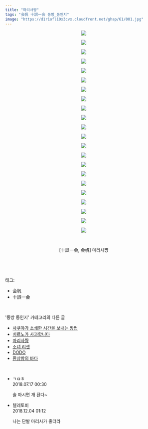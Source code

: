 ```yaml
---
title: "마리사쨩"
tags: "会帆 十誤一会 동방_동인지"
image: "https://d1r1ofl10x3cvx.cloudfront.net/ghap/61/001.jpg"
---
```

<div class="article">
<p style="text-align: center; clear: none; float: none;"><img src="{{ site.imgserver7 }}/ghap/61/001.jpg"/></p>
<p style="text-align: center; clear: none; float: none;"><img src="{{ site.imgserver7 }}/ghap/61/002.jpg"/></p>
<p style="text-align: center; clear: none; float: none;"><img src="{{ site.imgserver7 }}/ghap/61/003.jpg"/></p>
<p style="text-align: center; clear: none; float: none;"><img src="{{ site.imgserver7 }}/ghap/61/004.jpg"/></p>
<p style="text-align: center; clear: none; float: none;"><img src="{{ site.imgserver7 }}/ghap/61/005.jpg"/></p>
<p style="text-align: center; clear: none; float: none;"><img src="{{ site.imgserver7 }}/ghap/61/006.jpg"/></p>
<p style="text-align: center; clear: none; float: none;"><img src="{{ site.imgserver7 }}/ghap/61/007.jpg"/></p>
<p style="text-align: center; clear: none; float: none;"><img src="{{ site.imgserver7 }}/ghap/61/008.jpg"/></p>
<p style="text-align: center; clear: none; float: none;"><img src="{{ site.imgserver7 }}/ghap/61/009.jpg"/></p>
<p style="text-align: center; clear: none; float: none;"><img src="{{ site.imgserver7 }}/ghap/61/010.jpg"/></p>
<p style="text-align: center; clear: none; float: none;"><img src="{{ site.imgserver7 }}/ghap/61/011.jpg"/></p>
<p style="text-align: center; clear: none; float: none;"><img src="{{ site.imgserver7 }}/ghap/61/012.jpg"/></p>
<p style="text-align: center; clear: none; float: none;"><img src="{{ site.imgserver7 }}/ghap/61/013.jpg"/></p>
<p style="text-align: center; clear: none; float: none;"><img src="{{ site.imgserver7 }}/ghap/61/014.jpg"/></p>
<p style="text-align: center; clear: none; float: none;"><img src="{{ site.imgserver7 }}/ghap/61/015.jpg"/></p>
<p style="text-align: center; clear: none; float: none;"><img src="{{ site.imgserver7 }}/ghap/61/016.jpg"/></p>
<p style="text-align: center; clear: none; float: none;"><img src="{{ site.imgserver7 }}/ghap/61/017.jpg"/></p>
<p style="text-align: center; clear: none; float: none;"><img src="{{ site.imgserver7 }}/ghap/61/018.jpg"/></p>
<p style="text-align: center; clear: none; float: none;"><img src="{{ site.imgserver7 }}/ghap/61/019.jpg"/></p>
<p style="text-align: center; clear: none; float: none;"><img src="{{ site.imgserver7 }}/ghap/61/020.jpg"/></p>
<p style="text-align: center; clear: none; float: none;"><img src="{{ site.imgserver7 }}/ghap/61/021.jpg"/></p>
<p style="text-align: center; clear: none; float: none;"><img src="{{ site.imgserver7 }}/ghap/61/022.jpg"/></p>
<p style="text-align: center; clear: none; float: none;"><br/></p>
<p style="text-align: center; clear: none; float: none;">[十誤一会, 会帆] 마리사쨩</p>
<p><br/></p>
</div><br/>
<div class="tagTrail">
<p>태그: </p>
<ul>
<li>会帆</li>
<li>十誤一会</li>
</ul>
</div><br/>
<div class="another">
<p>'동방 동인지' 카테고리의 다른 글</p>
<ul>
<li><a href="/ghap_63">사쿠야가 소쇄한 시간을 보내는 방법</a></li>
<li><a href="/ghap_62">치르노가 사과합니다</a></li>
<li><a href="/ghap_61">마리사쨩</a></li>
<li><a href="/ghap_60">소녀 리셋</a></li>
<li><a href="/ghap_59">DODO</a></li>
<li><a href="/ghap_58">환상향의 바다</a></li>
</ul>
</div><br/>
<div class="cb_module cb_fluid">
<div class="cb_wrt cb_profile">
<div class="comment">
<ul>
<li class="cb_thumb_off" id="comment15288222">
<div class="cb_comment_area">
<div class="cb_info_area">
<div class="cb_section">
<span class="cb_nick_name">ㄱㅁㅎ</span>
</div>
<div class="cb_section">
<span class="cb_date">2018.07.17 00:30 </span>
</div>
</div>
<div class="cb_dsc_comment">
<p class="cb_dsc">
											술 마시면 개 된다~
										</p>
</div>
</div></li>
<li class="cb_thumb_off" id="comment15382020">
<div class="cb_comment_area">
<div class="cb_info_area">
<div class="cb_section">
<span class="cb_nick_name">텔레토비</span>
</div>
<div class="cb_section">
<span class="cb_date">2018.12.04 01:12 </span>
</div>
</div>
<div class="cb_dsc_comment">
<p class="cb_dsc">
											나는 단발 마리사가 좋더라
										</p>
</div>
</div></li>
</ul>
</div>
</div><!-- commentList close -->
</div><br/>
